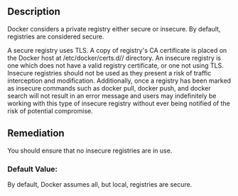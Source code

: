 ## Description

Docker considers a private registry either secure or insecure. By default, registries are considered secure.

A secure registry uses TLS. A copy of registry's CA certificate is placed on the Docker host at /etc/docker/certs.d/<registry-name>/ directory. An insecure registry is one which does not have a valid registry certificate, or one not using TLS. Insecure registries should not be used as they present a risk of traffic interception and modification.
Additionally, once a registry has been marked as insecure commands such as docker pull, docker push, and docker search will not result in an error message and users may indefinitely be working with this type of insecure registry without ever being notified of the risk of potential compromise.

## Remediation

You should ensure that no insecure registries are in use.

### Default Value:

By default, Docker assumes all, but local, registries are secure.
